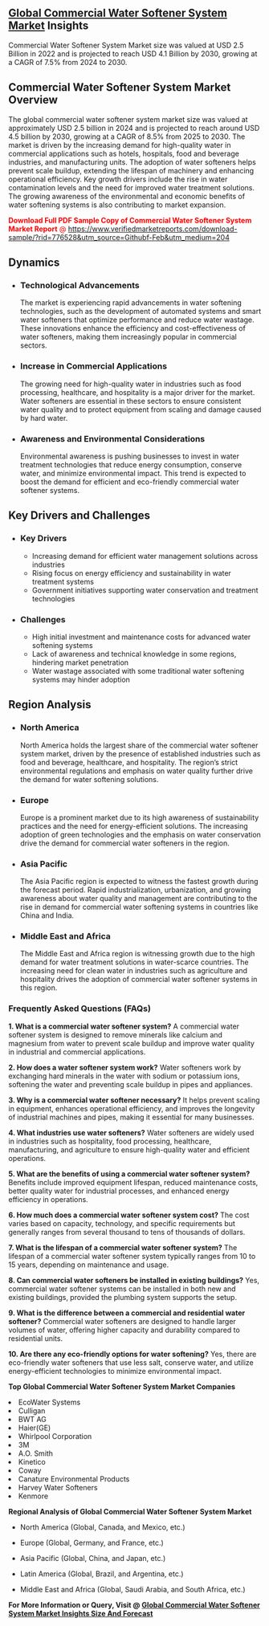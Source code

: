 <h2><a href="https://www.verifiedmarketreports.com/download-sample/?rid=776528&amp;utm_source=Githubf&amp;utm_medium=204" target="_blank">Global Commercial Water Softener System Market</a> Insights</h2><p>Commercial Water Softener System Market size was valued at USD 2.5 Billion in 2022 and is projected to reach USD 4.1 Billion by 2030, growing at a CAGR of 7.5% from 2024 to 2030.</p><p> <h2>Commercial Water Softener System Market Overview</h2> <p>The global commercial water softener system market size was valued at approximately USD 2.5 billion in 2024 and is projected to reach around USD 4.5 billion by 2030, growing at a CAGR of 8.5% from 2025 to 2030. The market is driven by the increasing demand for high-quality water in commercial applications such as hotels, hospitals, food and beverage industries, and manufacturing units. The adoption of water softeners helps prevent scale buildup, extending the lifespan of machinery and enhancing operational efficiency. Key growth drivers include the rise in water contamination levels and the need for improved water treatment solutions. The growing awareness of the environmental and economic benefits of water softening systems is also contributing to market expansion. </p> <p><p><span class=""><span style="color: #ff0000;"><strong>Download Full PDF Sample Copy of Commercial Water Softener System Market Report</strong> @ </span><a href="https://www.verifiedmarketreports.com/download-sample/?rid=776528&amp;utm_source=Githubf-Feb&amp;utm_medium=204" target="_blank">https://www.verifiedmarketreports.com/download-sample/?rid=776528&amp;utm_source=Githubf-Feb&amp;utm_medium=204</a></span></p></p> <h2>Dynamics</h2> <ul> <li><h3>Technological Advancements</h3> The market is experiencing rapid advancements in water softening technologies, such as the development of automated systems and smart water softeners that optimize performance and reduce water wastage. These innovations enhance the efficiency and cost-effectiveness of water softeners, making them increasingly popular in commercial sectors.</li> <li><h3>Increase in Commercial Applications</h3> The growing need for high-quality water in industries such as food processing, healthcare, and hospitality is a major driver for the market. Water softeners are essential in these sectors to ensure consistent water quality and to protect equipment from scaling and damage caused by hard water.</li> <li><h3>Awareness and Environmental Considerations</h3> Environmental awareness is pushing businesses to invest in water treatment technologies that reduce energy consumption, conserve water, and minimize environmental impact. This trend is expected to boost the demand for efficient and eco-friendly commercial water softener systems.</li> </ul> <h2>Key Drivers and Challenges</h2> <ul> <li><h3>Key Drivers</h3> <ul> <li>Increasing demand for efficient water management solutions across industries</li> <li>Rising focus on energy efficiency and sustainability in water treatment systems</li> <li>Government initiatives supporting water conservation and treatment technologies</li> </ul> </li> <li><h3>Challenges</h3> <ul> <li>High initial investment and maintenance costs for advanced water softening systems</li> <li>Lack of awareness and technical knowledge in some regions, hindering market penetration</li> <li>Water wastage associated with some traditional water softening systems may hinder adoption</li> </ul> </li> </ul> <h2>Region Analysis</h2> <ul> <li><h3>North America</h3> North America holds the largest share of the commercial water softener system market, driven by the presence of established industries such as food and beverage, healthcare, and hospitality. The region’s strict environmental regulations and emphasis on water quality further drive the demand for water softening solutions.</li> <li><h3>Europe</h3> Europe is a prominent market due to its high awareness of sustainability practices and the need for energy-efficient solutions. The increasing adoption of green technologies and the emphasis on water conservation drive the demand for commercial water softeners in the region.</li> <li><h3>Asia Pacific</h3> The Asia Pacific region is expected to witness the fastest growth during the forecast period. Rapid industrialization, urbanization, and growing awareness about water quality and management are contributing to the rise in demand for commercial water softening systems in countries like China and India.</li> <li><h3>Middle East and Africa</h3> The Middle East and Africa region is witnessing growth due to the high demand for water treatment solutions in water-scarce countries. The increasing need for clean water in industries such as agriculture and hospitality drives the adoption of commercial water softener systems in this region.</li> </ul> <h3>Frequently Asked Questions (FAQs)</h3> <p><b>1. What is a commercial water softener system?</b> A commercial water softener system is designed to remove minerals like calcium and magnesium from water to prevent scale buildup and improve water quality in industrial and commercial applications.</p> <p><b>2. How does a water softener system work?</b> Water softeners work by exchanging hard minerals in the water with sodium or potassium ions, softening the water and preventing scale buildup in pipes and appliances.</p> <p><b>3. Why is a commercial water softener necessary?</b> It helps prevent scaling in equipment, enhances operational efficiency, and improves the longevity of industrial machines and pipes, making it essential for many businesses.</p> <p><b>4. What industries use water softeners?</b> Water softeners are widely used in industries such as hospitality, food processing, healthcare, manufacturing, and agriculture to ensure high-quality water and efficient operations.</p> <p><b>5. What are the benefits of using a commercial water softener system?</b> Benefits include improved equipment lifespan, reduced maintenance costs, better quality water for industrial processes, and enhanced energy efficiency in operations.</p> <p><b>6. How much does a commercial water softener system cost?</b> The cost varies based on capacity, technology, and specific requirements but generally ranges from several thousand to tens of thousands of dollars.</p> <p><b>7. What is the lifespan of a commercial water softener system?</b> The lifespan of a commercial water softener system typically ranges from 10 to 15 years, depending on maintenance and usage.</p> <p><b>8. Can commercial water softeners be installed in existing buildings?</b> Yes, commercial water softener systems can be installed in both new and existing buildings, provided the plumbing system supports the setup.</p> <p><b>9. What is the difference between a commercial and residential water softener?</b> Commercial water softeners are designed to handle larger volumes of water, offering higher capacity and durability compared to residential units.</p> <p><b>10. Are there any eco-friendly options for water softening?</b> Yes, there are eco-friendly water softeners that use less salt, conserve water, and utilize energy-efficient technologies to minimize environmental impact.</p> </p><p><strong>Top Global Commercial Water Softener System Market Companies</strong></p><div data-test-id=""><p><li>EcoWater Systems</li><li> Culligan</li><li> BWT AG</li><li> Haier(GE)</li><li> Whirlpool Corporation</li><li> 3M</li><li> A.O. Smith</li><li> Kinetico</li><li> Coway</li><li> Canature Environmental Products</li><li> Harvey Water Softeners</li><li> Kenmore</li></p><div><strong>Regional Analysis of&nbsp;Global Commercial Water Softener System Market</strong></div><ul><li dir="ltr"><p dir="ltr">North America&nbsp;(Global, Canada, and Mexico, etc.)</p></li><li dir="ltr"><p dir="ltr">Europe (Global, Germany, and France, etc.)</p></li><li dir="ltr"><p dir="ltr">Asia Pacific&nbsp;(Global, China, and Japan, etc.)</p></li><li dir="ltr"><p dir="ltr">Latin America&nbsp;(Global, Brazil, and Argentina, etc.)</p></li><li dir="ltr">Middle East and Africa&nbsp;(Global, Saudi Arabia, and South Africa, etc.)</li></ul><p><strong>For More Information or Query, Visit @&nbsp;</strong><strong><a href="https://www.verifiedmarketreports.com/product/commercial-water-softener-system-market/?utm_source=Githubf&amp;utm_medium=204" target="_blank">Global Commercial Water Softener System Market Insights Size And Forecast</a></strong></p></div>
